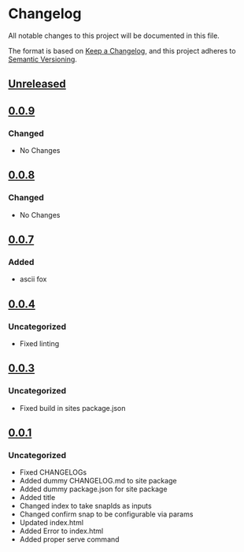 # Changelog
All notable changes to this project will be documented in this file.

The format is based on [Keep a Changelog](https://keepachangelog.com/en/1.0.0/),
and this project adheres to [Semantic Versioning](https://semver.org/spec/v2.0.0.html).

## [Unreleased]

## [0.0.9]
### Changed
- No Changes

## [0.0.8]
### Changed
- No Changes

## [0.0.7]
### Added
- ascii fox

## [0.0.4]
### Uncategorized
- Fixed linting

## [0.0.3]
### Uncategorized
- Fixed build in sites package.json

## [0.0.1]
### Uncategorized
- Fixed CHANGELOGs
- Added dummy CHANGELOG.md to site package
- Added dummy package.json for site package
- Added title
- Changed index to take snapIds as inputs
- Changed confirm snap to be configurable via params
- Updated index.html
- Added Error to index.html
- Added proper serve command

[Unreleased]: https://github.com/MetaMask/test-snaps/compare/v0.0.9...HEAD
[0.0.9]: https://github.com/MetaMask/test-snaps/compare/v0.0.8...v0.0.9
[0.0.8]: https://github.com/MetaMask/test-snaps/compare/v0.0.7...v0.0.8
[0.0.7]: https://github.com/MetaMask/test-snaps/compare/v0.0.4...v0.0.7
[0.0.4]: https://github.com/MetaMask/test-snaps/compare/v0.0.3...v0.0.4
[0.0.3]: https://github.com/MetaMask/test-snaps/compare/v0.0.1...v0.0.3
[0.0.1]: https://github.com/MetaMask/test-snaps/releases/tag/v0.0.1
